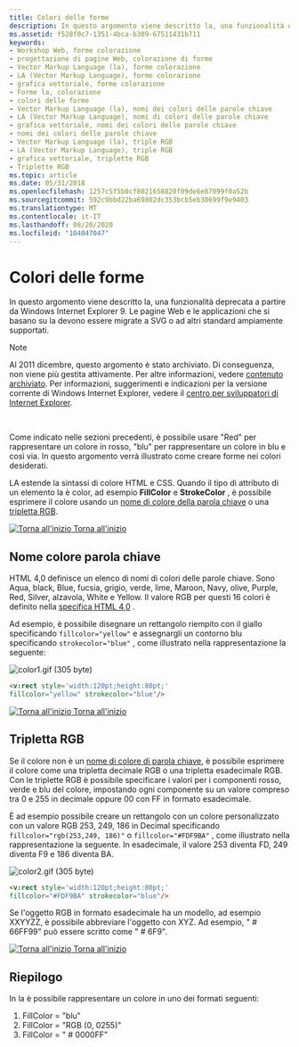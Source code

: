 ```yaml
---
title: Colori delle forme
description: In questo argomento viene descritto la, una funzionalità deprecata a partire da Windows Internet Explorer 9. Le pagine Web e le applicazioni che si basano su la devono essere migrate a SVG o ad altri standard ampiamente supportati.
ms.assetid: f528f0c7-1351-4bca-b309-67511431b711
keywords:
- Workshop Web, forme colorazione
- progettazione di pagine Web, colorazione di forme
- Vector Markup Language (la), forme colorazione
- LA (Vector Markup Language), forme colorazione
- grafica vettoriale, forme colorazione
- Forme la, colorazione
- colori delle forme
- Vector Markup Language (la), nomi dei colori delle parole chiave
- LA (Vector Markup Language), nomi di colori delle parole chiave
- grafica vettoriale, nomi dei colori delle parole chiave
- nomi dei colori delle parole chiave
- Vector Markup Language (la), triple RGB
- LA (Vector Markup Language), triple RGB
- grafica vettoriale, triplette RGB
- Triplette RGB
ms.topic: article
ms.date: 05/31/2018
ms.openlocfilehash: 1257c5f5b0cf8021658820f09de6e87099f0a52b
ms.sourcegitcommit: 592c9bbd22ba69802dc353bcb5eb30699f9e9403
ms.translationtype: MT
ms.contentlocale: it-IT
ms.lasthandoff: 08/20/2020
ms.locfileid: "104047047"
---
```

# <a name="coloring-shapes"></a>Colori delle forme

In questo argomento viene descritto la, una funzionalità deprecata a partire da Windows Internet Explorer 9. Le pagine Web e le applicazioni che si basano su la devono essere migrate a SVG o ad altri standard ampiamente supportati.

> [!Note]  
> Al 2011 dicembre, questo argomento è stato archiviato. Di conseguenza, non viene più gestita attivamente. Per altre informazioni, vedere [contenuto archiviato](/previous-versions/windows/internet-explorer/ie-developer/). Per informazioni, suggerimenti e indicazioni per la versione corrente di Windows Internet Explorer, vedere il [centro per sviluppatori di Internet Explorer](https://msdn.microsoft.com/ie/).

 

Come indicato nelle sezioni precedenti, è possibile usare "Red" per rappresentare un colore in rosso, "blu" per rappresentare un colore in blu e così via. In questo argomento verrà illustrato come creare forme nei colori desiderati.

LA estende la sintassi di colore HTML e CSS. Quando il tipo di attributo di un elemento la è color, ad esempio **FillColor** e **StrokeColor** , è possibile esprimere il colore usando un [nome di colore della parola chiave](#keyword-color-name) o una [tripletta RGB](#rgb-triplet).

[![Torna all'inizio ](images/top.gif) Torna all'inizio](#top)

## <a name="keyword-color-name"></a>Nome colore parola chiave

HTML 4,0 definisce un elenco di nomi di colori delle parole chiave. Sono Aqua, black, Blue, fucsia, grigio, verde, lime, Maroon, Navy, olive, Purple, Red, Silver, alzavola, White e Yellow. Il valore RGB per questi 16 colori è definito nella [specifica HTML 4,0](https://www.w3.org/TR/REC-html40/types.mdl#h-6-5) .

Ad esempio, è possibile disegnare un rettangolo riempito con il giallo specificando `fillcolor="yellow"` e assegnargli un contorno blu specificando `strokecolor="blue"` , come illustrato nella rappresentazione la seguente:

![color1.gif (305 byte)](images/color1.gif)


```HTML
<v:rect style='width:120pt;height:80pt;'
fillcolor="yellow" strokecolor="blue"/>
```





[![Torna all'inizio ](images/top.gif) Torna all'inizio](#top)

## <a name="rgb-triplet"></a>Tripletta RGB

Se il colore non è un [nome di colore di parola chiave](#keyword-color-name), è possibile esprimere il colore come una tripletta decimale RGB o una tripletta esadecimale RGB. Con le triplette RGB è possibile specificare i valori per i componenti rosso, verde e blu del colore, impostando ogni componente su un valore compreso tra 0 e 255 in decimale oppure 00 con FF in formato esadecimale.

È ad esempio possibile creare un rettangolo con un colore personalizzato con un valore RGB 253, 249, 186 in Decimal specificando `fillcolor="rgb(253,249, 186)"` o `fillcolor="#FDF9BA"` , come illustrato nella rappresentazione la seguente. In esadecimale, il valore 253 diventa FD, 249 diventa F9 e 186 diventa BA.

![color2.gif (305 byte)](images/color2.gif)


```HTML
<v:rect style='width:120pt;height:80pt;'
fillcolor="#FDF9BA" strokecolor="blue"/>
```





Se l'oggetto RGB in formato esadecimale ha un modello, ad esempio XXYYZZ, è possibile abbreviare l'oggetto con XYZ. Ad esempio, " \# 66FF99" può essere scritto come " \# 6F9".

[![Torna all'inizio ](images/top.gif) Torna all'inizio](#top)

## <a name="summary"></a>Riepilogo

In la è possibile rappresentare un colore in uno dei formati seguenti:

1.  FillColor = "blu"
2.  FillColor = "RGB (0, 0255)"
3.  FillColor = " \# 0000FF"

 

 